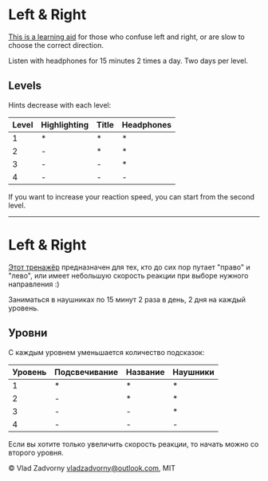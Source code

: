 # Left & Right

[This is a learning aid](https://vladzadvorny.github.io/left-and-right/) for those who confuse left and right, or are slow to choose the correct direction.

Listen with headphones for 15 minutes 2 times a day. Two days per level. 

## Levels

Hints decrease with each level:

| Level | Нighlighting | Title | Нeadphones |
| ----- | ------------ | ----- | ---------- |
| 1     | *            | *     | *          |
| 2     | -            | *     | *          |
| 3     | -            | -     | *          |
| 4     | -            | -     | -          |

If you want to increase your reaction speed, you can start from the second level.

----------

# Left & Right

[Этот тренажёр](https://vladzadvorny.github.io/left-and-right/) предназначен для тех, кто до сих пор путает "право" и "лево", или имеет небольшую скорость реакции при выборе нужного направления :)

Заниматься в наушниках по 15 минут 2 раза в день, 2 дня на каждый уровень.

## Уровни

С каждым уровнем уменьшается количество подсказок:

| Уровень | Подсвечивание | Название | Наушники |
| ------- | ------------- | -------- | -------- |
| 1       | *             | *        | *        |
| 2       | -             | *        | *        |
| 3       | -             | -        | *        |
| 4       | -             | -        | -        |

Если вы хотите только увеличить скорость реакции, то начать можно со второго уровня.

© Vlad Zadvorny <vladzadvorny@outlook.com>, MIT

